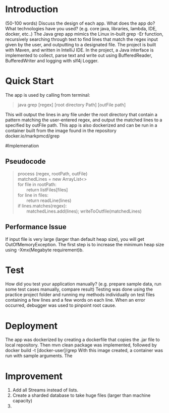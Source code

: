 # Introduction
(50-100 words)
Discuss the design of each app. What does the app do? What technologies have you used? 
(e.g. core java, libraries, lambda, IDE, docker, etc..)
The Java grep app mimics the Linux in-built grep -Er function, recursively searching through text to find lines that match the regex input given by the user, and outputting to a designated file.
The project is built with Maven, and written in IntelliJ IDE. In the project, a Java interface is implemented to collect, parse text and write out using BufferedReader, BufferedWriter and logging with slf4j Logger.
# Quick Start

The app is used by calling from terminal:
>java grep [regex] [root directory Path] [outFile path]

This will output the lines in any file under the root directory that contain a pattern matching the user-entered regex, and output the matched lines to a specified by outFile path.
This app is also dockerized and can be run in a container built from the image found in the repository docker.io/markpmcd/grep

#Implemenation
## Pseudocode
> process (regex, rootPath, outFile)  
> matchedLines = new ArrayList<>  
> for file in rootPath:  
&nbsp;&nbsp;&nbsp;&nbsp;&nbsp;&nbsp; return listFiles[files]  
        for line in files:  
&nbsp;&nbsp;&nbsp;&nbsp;&nbsp;&nbsp; return readLine(lines)  
> if lines.matches(regex):  
&nbsp;&nbsp;&nbsp;&nbsp;&nbsp;&nbsp; matchedLines.add(lines);
> writeToOutfile(matchedLines)
    

## Performance Issue
If input file is very large (larger than default heap size), you will get OutOfMemoryException. The first step is to increase the minimum heap size using -Xmx(Megabyte requirement)b.
# Test
How did you test your application manually? (e.g. prepare sample data, run some test cases manually, compare result)
Testing was done using the practice project folder and running my methods individually on test files containing a few lines and a few words on each line. When an error occurred, debugger was used to pinpoint root cause.

# Deployment
The app was dockerized by creating a dockerfile that copies the .jar file to local repository.
Then mvn clean package was implemented, followed by docker build -t [docker-user]/grep
With this image created, a container was run with sample arguments. The 
# Improvement
1. Add all Streams instead of lists.
2. Create a sharded database to take huge files (larger than machine capacity)
3. 